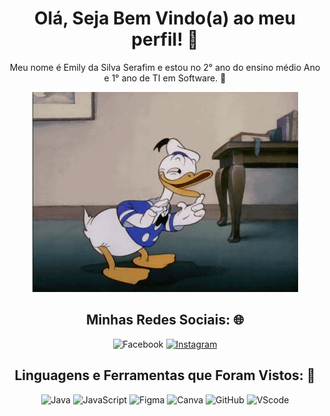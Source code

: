 <h1 align="center"> Olá, Seja Bem Vindo(a) ao meu perfil! 👋
</h1>
<p align="center">Meu nome é Emily da Silva Serafim e estou no 2° ano do ensino médio  Ano e 1° ano de TI em Software. 📝
</p>

<p align="center">
  <div>
    <div align=center>
      
![Patinho](https://github.com/EmilySeraf/EmilySeraf/blob/master/gif.gif)

## Minhas Redes Sociais: 🌐

![Facebook](https://img.shields.io/badge/Facebook-%231877F2.svg?logo=Facebook&logoColor=white) [![Instagram](https://img.shields.io/badge/Instagram-%23E4405F.svg?logo=Instagram&logoColor=white)](https://instagram.com/_emily.serafim) 

## Linguagens e Ferramentas que Foram Vistos: 🧠
      
![Java](https://img.shields.io/badge/-Java-000?style=for-the-badge&logo=java)
![JavaScript](https://img.shields.io/badge/-JavaScript-000?style=for-the-badge&logo=javascript)
![Figma](https://img.shields.io/badge/-Figma-000?style=for-the-badge&logo=figma)
![Canva](https://img.shields.io/badge/-Canva-000?style=for-the-badge&logo=canva)
![GitHub](https://img.shields.io/badge/-GitHub-000?style=for-the-badge&logo=github)
![VScode](https://img.shields.io/badge/-VScode-000?style=for-the-badge&logo=VScode)
      


